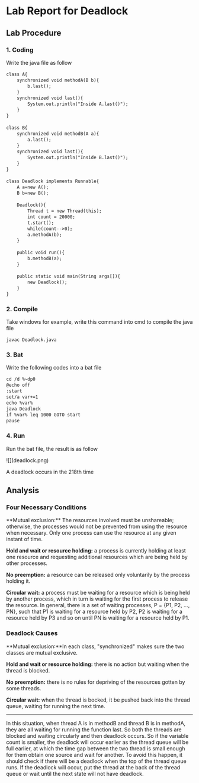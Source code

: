 <title>Lab Report for Deadlock</title>
<h1>Lab Report for Deadlock</h1>
<h2>Lab Procedure</h2>
<h3>1. Coding</h3>
<p>Write the java file as follow</p>

	class A{
		synchronized void methodA(B b){
			b.last();
		}
		synchronized void last(){
			System.out.println("Inside A.last()");
		}
	}

	class B{
		synchronized void methodB(A a){
			a.last();
		}
		synchronized void last(){
			System.out.println("Inside B.last()");
		}
	}

	class Deadlock implements Runnable{
		A a=new A();
		B b=new B();

		Deadlock(){
			Thread t = new Thread(this);
			int count = 20000;
			t.start();
			while(count-->0);
			a.methodA(b);
		}

		public void run(){
			b.methodB(a);
		}

		public static void main(String args[]){
			new Deadlock();
		}
	}

<h3>2. Compile</h3>
<p>Take windows for example, write this command into cmd to compile the java file</p>

	javac Deadlock.java

<h3>3. Bat</h3>
<p>Write the following codes into a bat file</p>

	cd /d %~dp0 
	@echo off
	:start
	set/a var+=1
	echo %var%
	java Deadlock
	if %var% leq 1000 GOTO start
	pause

<h3>4. Run</h3>
<p>Run the bat file, the result is as follow</p>
![](deadlock.png)
<p>A deadlock occurs in the 218th time</p>
<h2>Analysis</h2>
<h3>Four Necessary Conditions</h3>
<p>**Mutual exclusion:** The resources involved must be unshareable; otherwise, the processes would not be prevented from using the resource when necessary. Only one process can use the resource at any given instant of time.

**Hold and wait or resource holding:** a process is currently holding at least one resource and requesting additional resources which are being held by other processes.

**No preemption:** a resource can be released only voluntarily by the process holding it.

**Circular wait:** a process must be waiting for a resource which is being held by another process, which in turn is waiting for the first process to release the resource. In general, there is a set of waiting processes, P = {P1, P2, …, PN}, such that P1 is waiting for a resource held by P2, P2 is waiting for a resource held by P3 and so on until PN is waiting for a resource held by P1.</p>
<h3>Deadlock Causes</h3>
<p>**Mutual exclusion:**In each class, "synchronized" makes sure the two classes are mutual exclusive.

**Hold and wait or resource holding:** there is no action but waiting when the thread is blocked.

**No preemption:** there is no rules for depriving of the resources gotten by some threads.

**Circular wait:** when the thread is bocked, it be pushed back into the thread queue, waiting for running the next time.

***

In this situation, when thread A is in methodB and thread B is in methodA, they are all waiting for running the function last. So both the threads are blocked and waiting circularly and then deadlock occurs. So if the variable count is smaller, the deadlock will occur earlier as the thread queue will be full earlier, at which the time gap between the two thread is small enough for them obtain one source and wait for another.
To avoid this happen, it should check if there will be a deadlock when the top of the thread queue runs. If the deadlock will occur, put the thread at the back of the thread queue or wait until the next state will not have deadlock.</p>